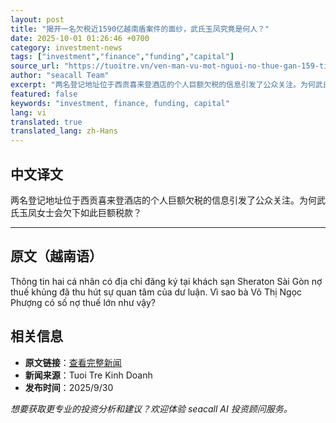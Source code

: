 ```yaml
---
layout: post
title: "揭开一名欠税近1590亿越南盾案件的面纱，武氏玉凤究竟是何人？"
date: 2025-10-01 01:26:46 +0700
category: investment-news
tags: ["investment","finance","funding","capital"]
source_url: "https://tuoitre.vn/ven-man-vu-mot-nguoi-no-thue-gan-159-ti-dong-ba-vo-thi-ngoc-phuong-la-ai-20250930195940662.htm"
author: "seacall Team"
excerpt: "两名登记地址位于西贡喜来登酒店的个人巨额欠税的信息引发了公众关注。为何武氏玉凤女士会欠下如此巨额税款？..."
featured: false
keywords: "investment, finance, funding, capital"
lang: vi
translated: true
translated_lang: zh-Hans
---
```


## 中文译文

两名登记地址位于西贡喜来登酒店的个人巨额欠税的信息引发了公众关注。为何武氏玉凤女士会欠下如此巨额税款？

---

## 原文（越南语）

Thông tin hai cá nhân có địa chỉ đăng ký tại khách sạn Sheraton Sài Gòn nợ thuế khủng đã 
thu hút sự quan tâm của dư luận. Vì sao bà Võ Thị Ngọc Phượng có số nợ thuế lớn như vậy?

## 相关信息

- **原文链接**：[查看完整新闻](https://tuoitre.vn/ven-man-vu-mot-nguoi-no-thue-gan-159-ti-dong-ba-vo-thi-ngoc-phuong-la-ai-20250930195940662.htm)
- **新闻来源**：Tuoi Tre Kinh Doanh
- **发布时间**：2025/9/30

*想要获取更专业的投资分析和建议？欢迎体验 seacall AI 投资顾问服务。*